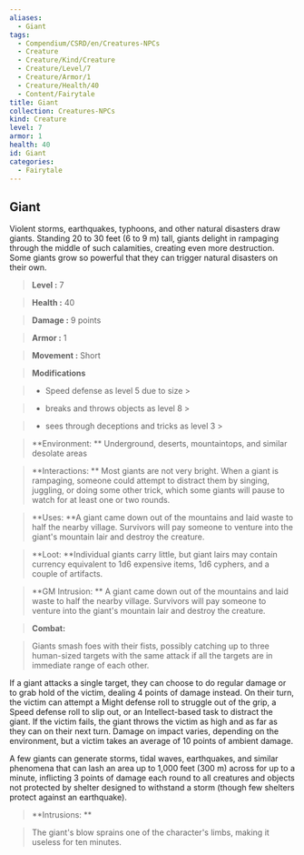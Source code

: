 ```yaml
---
aliases:
  - Giant
tags:
  - Compendium/CSRD/en/Creatures-NPCs
  - Creature
  - Creature/Kind/Creature
  - Creature/Level/7
  - Creature/Armor/1
  - Creature/Health/40
  - Content/Fairytale
title: Giant
collection: Creatures-NPCs
kind: Creature
level: 7
armor: 1
health: 40
id: Giant
categories:
  - Fairytale
---
```

## Giant    
Violent storms, earthquakes, typhoons, and other natural disasters draw giants. Standing 20 to 30 feet (6 to 9 m) tall, giants delight in rampaging through the middle of such calamities, creating even more destruction. Some giants grow so powerful that they can trigger natural disasters on their own.    
  
    
> **Level :** 7    
> **Health :** 40    
> **Damage :** 9 points    
> **Armor :** 1    
> **Movement :** Short    
> **Modifications**    
>- Speed defense as level 5 due to size >  
>    
>- breaks and throws objects as level 8 >  
>    
>- sees through deceptions and tricks as level 3 >  
>    
> **Environment: ** Underground, deserts, mountaintops, and similar desolate areas    
> **Interactions: ** Most giants are not very bright. When a giant is rampaging, someone could attempt to distract them by singing, juggling, or doing some other trick, which some giants will pause to watch for at least one or two rounds.    
> **Uses: **A giant came down out of the mountains and laid waste to half the nearby village. Survivors will pay someone to venture into the giant's mountain lair and destroy the creature.    
> **Loot: **Individual giants carry little, but giant lairs may contain currency equivalent to 1d6 expensive items, 1d6 cyphers, and a couple of artifacts.    
> **GM Intrusion: ** A giant came down out of the mountains and laid waste to half the nearby village. Survivors will pay someone to venture into the giant's mountain lair and destroy the creature.    
  
> **Combat:**   
> Giants smash foes with their fists, possibly catching up to three human-sized targets with the same attack if all the targets are in immediate range of each other.  
If a giant attacks a single target, they can choose to do regular damage or to grab hold of the victim, dealing 4 points of damage instead. On their turn, the victim can attempt a Might defense roll to struggle out of the grip, a Speed defense roll to slip out, or an Intellect-based task to distract the giant. If the victim fails, the giant throws the victim as high and as far as they can on their next turn. Damage on impact varies, depending on the environment, but a victim takes an average of 10 points of ambient damage.  
A few giants can generate storms, tidal waves, earthquakes, and similar phenomena that can lash an area up to 1,000 feet (300 m) across for up to a minute, inflicting 3 points of damage each round to all creatures and objects not protected by shelter designed to withstand a storm (though few shelters protect against an earthquake).    
    
  
> **Intrusions: **   
> The giant's blow sprains one of the character's limbs, making it useless for ten minutes.    

